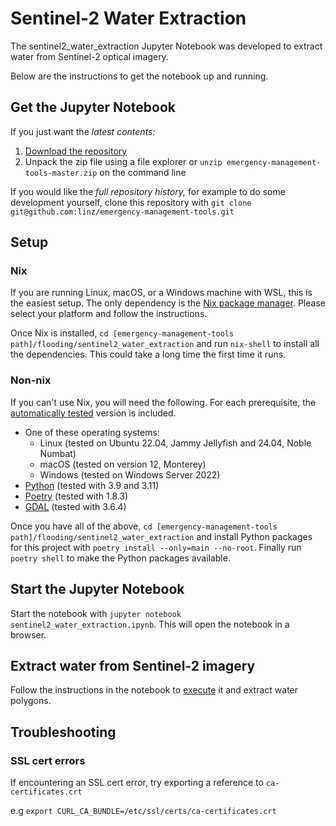 # Sentinel-2 Water Extraction

The sentinel2_water_extraction Jupyter Notebook was developed to extract water
from Sentinel-2 optical imagery.

Below are the instructions to get the notebook up and running.

## Get the Jupyter Notebook

If you just want the _latest contents:_

1. [Download the repository](https://github.com/linz/emergency-management-tools/archive/refs/heads/master.zip)
1. Unpack the zip file using a file explorer or
   `unzip emergency-management-tools-master.zip` on the command line

If you would like the _full repository history,_ for example to do some
development yourself, clone this repository with
`git clone git@github.com:linz/emergency-management-tools.git`

## Setup

### Nix

If you are running Linux, macOS, or a Windows machine with WSL, this is the
easiest setup. The only dependency is the
[Nix package manager](https://nixos.org/download.html). Please select your
platform and follow the instructions.

Once Nix is installed,
`cd [emergency-management-tools path]/flooding/sentinel2_water_extraction` and
run `nix-shell` to install all the dependencies. This could take a long time the
first time it runs.

### Non-nix

If you can't use Nix, you will need the following. For each prerequisite, the
[automatically tested](.github/workflows/test.yml) version is included.

-  One of these operating systems:
   -  Linux (tested on Ubuntu 22.04, Jammy Jellyfish and 24.04, Noble Numbat)
   -  macOS (tested on version 12, Monterey)
   -  Windows (tested on Windows Server 2022)
-  [Python](https://www.python.org/downloads/) (tested with 3.9 and 3.11)
-  [Poetry](https://python-poetry.org/docs/#installation) (tested with 1.8.3)
-  [GDAL](https://gdal.org/download.html) (tested with 3.6.4)

Once you have all of the above,
`cd [emergency-management-tools path]/flooding/sentinel2_water_extraction` and
install Python packages for this project with
`poetry install --only=main --no-root`. Finally run `poetry shell` to make the
Python packages available.

## Start the Jupyter Notebook

Start the notebook with `jupyter notebook sentinel2_water_extraction.ipynb`.
This will open the notebook in a browser.

## Extract water from Sentinel-2 imagery

Follow the instructions in the notebook to
[execute](https://jupyter-notebook-beginner-guide.readthedocs.io/en/latest/execute.html#executing-a-notebook)
it and extract water polygons.

## Troubleshooting

### SSL cert errors

If encountering an SSL cert error, try exporting a reference to
`ca-certificates.crt`

e.g `export CURL_CA_BUNDLE=/etc/ssl/certs/ca-certificates.crt`
